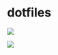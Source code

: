 # dotfiles
![](https://github.com/TaigaMikami/dotfiles/workflows/macos/badge.svg)

<img src="https://pbs.twimg.com/profile_images/877083522850201600/TtN6ZbNY_400x400.jpg">


